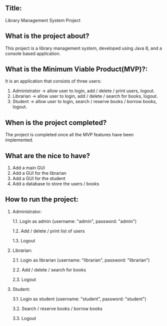 ## Title: 

Library Management System Project

## What is the project about? 

This project is a library management system, developed using Java 8,
and a console based application.

## What is the Minimum Viable Product(MVP)?: 

It is an application that consists of three users:

1. Administrator -> allow user to login, add / delete / print users, logout.
2. Librarian -> allow user to login, add / delete / search for books, logout.
3. Student -> allow user to login, search / reserve books / borrow books, logout.

## When is the project completed?

The project is completed once all the MVP features have been implemented.

## What are the nice to have?

1. Add a main GUI
2. Add a GUI for the librarian
3. Add a GUI for the student
4. Add a database to store the users / books

## How to run the project:

1. Administrator:

    1.1. Login as admin (username: "admin", password: "admin")
    
    1.2. Add / delete / print list of users

    1.3. Logout
    
2. Librarian:

    2.1. Login as librarian (username: "librarian", password: "librarian")

    2.2. Add / delete / search for books
   
    2.3. Logout
    
3. Student:

    3.1. Login as student (username: "student", password: "student")
    
    3.2. Search / reserve books / borrow books
    
    3.3. Logout


